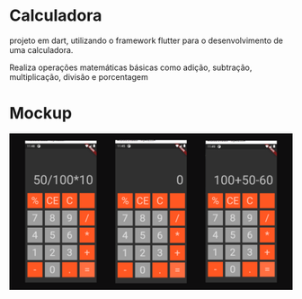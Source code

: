 # Calculadora

projeto em dart, utilizando o framework flutter para o desenvolvimento de uma calculadora.

Realiza operações matemáticas básicas como adição, subtração, multiplicação, divisão e porcentagem 

# Mockup

<img src="https://github.com/GabrielHR0sa/Calculator_Flutter/blob/main/img/mockup_calc.png?raw=true">